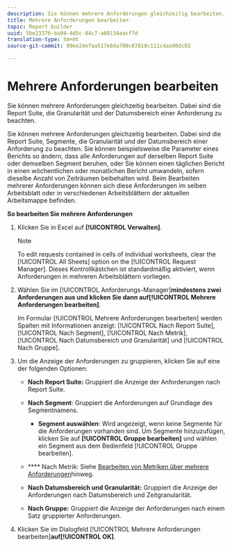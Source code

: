```yaml
---
description: Sie können mehrere Anforderungen gleichzeitig bearbeiten. Dabei sind die Report Suite, die Granularität und der Datumsbereich einer Anforderung zu beachten.
title: Mehrere Anforderungen bearbeiten
topic: Report builder
uuid: 5be23376-ba94-4d5c-84c7-a60134aacf7d
translation-type: tm+mt
source-git-commit: 99ee24efaa517e8da700c67818c111c4aa90dc02

---
```



# Mehrere Anforderungen bearbeiten

Sie können mehrere Anforderungen gleichzeitig bearbeiten. Dabei sind die Report Suite, die Granularität und der Datumsbereich einer Anforderung zu beachten.

Sie können mehrere Anforderungen gleichzeitig bearbeiten. Dabei sind die Report Suite, Segmente, die Granularität und der Datumsbereich einer Anforderung zu beachten. Sie können beispielsweise die Parameter eines Berichts so ändern, dass alle Anforderungen auf derselben Report Suite oder demselben Segment beruhen, oder Sie können einen täglichen Bericht in einen wöchentlichen oder monatlichen Bericht umwandeln, sofern dieselbe Anzahl von Zeiträumen beibehalten wird. Beim Bearbeiten mehrerer Anforderungen können sich diese Anforderungen im selben Arbeitsblatt oder in verschiedenen Arbeitsblättern der aktuellen Arbeitsmappe befinden. 

**So bearbeiten Sie mehrere Anforderungen**

1. Klicken Sie in Excel auf **[!UICONTROL Verwalten]**.

   >[!NOTE]
   >
   >To edit requests contained in cells of individual worksheets, clear the [!UICONTROL All Sheets] option on the [!UICONTROL Request Manager]. Dieses Kontrollkästchen ist standardmäßig aktiviert, wenn Anforderungen in mehreren Arbeitsblättern vorliegen.

1. Wählen Sie im [!UICONTROL Anforderungs-Manager]**mindestens zwei Anforderungen aus und klicken Sie dann auf[!UICONTROL Mehrere Anforderungen bearbeiten]**.

   Im Formular [!UICONTROL Mehrere Anforderungen bearbeiten] werden Spalten mit Informationen anzeigt: [!UICONTROL Nach Report Suite], [!UICONTROL Nach Segment], [!UICONTROL Nach Metrik], [!UICONTROL Nach Datumsbereich und Granularität] und [!UICONTROL Nach Gruppe].
1. Um die Anzeige der Anforderungen zu gruppieren, klicken Sie auf eine der folgenden Optionen:

   * **Nach Report Suite:** Gruppiert die Anzeige der Anforderungen nach Report Suite.
   * **Nach Segment**: Gruppiert die Anforderungen auf Grundlage des Segmentnamens.

      * **Segment auswählen**: Wird angezeigt, wenn keine Segmente für die Anforderungen vorhanden sind. Um Segmente hinzuzufügen, klicken Sie auf **[!UICONTROL Gruppe bearbeiten]** und wählen ein Segment aus dem Bedienfeld [!UICONTROL Gruppe bearbeiten].
   * **** Nach Metrik: Siehe [Bearbeiten von Metriken über mehrere Anforderungen](/help/analyze/report-builder/manage-requests/edit-multiple-metrics.md)hinweg.

   * **Nach Datumsbereich und Granularität:** Gruppiert die Anzeige der Anforderungen nach Datumsbereich und Zeitgranularität.
   * **Nach Gruppe:** Gruppiert die Anzeige der Anforderungen nach einem Satz gruppierter Anforderungen.


1. Klicken Sie im Dialogfeld [!UICONTROL Mehrere Anforderungen bearbeiten]**auf[!UICONTROL OK]**.
